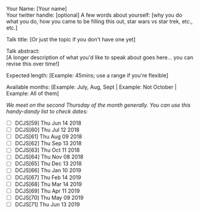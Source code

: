 Your Name: [Your name]  
Your twitter handle: [optional]
A few words about yourself: [why you do what you do, how you came to be filling this out, star wars vs star trek, etc., etc.]

Talk title: [Or just the topic if you don't have one yet]

Talk abstract:  
[A longer description of what you'd like to speak about goes here... you can revise this over time!]

Expected length: [Example: 45mins; use a range if you're flexible]

Available months: [Example: July, Aug, Sept | Example: Not October | Example: All of them]

_We meet on the second Thursday of the month generally. You can use this handy-dandy list to check dates:_

- [ ] DCJS[59] Thu Jun 14 2018 
- [ ] DCJS[60] Thu Jul 12 2018
- [ ] DCJS[61] Thu Aug 09 2018
- [ ] DCJS[62] Thu Sep 13 2018
- [ ] DCJS[63] Thu Oct 11 2018
- [ ] DCJS[64] Thu Nov 08 2018
- [ ] DCJS[65] Thu Dec 13 2018
- [ ] DCJS[66] Thu Jan 10 2019
- [ ] DCJS[67] Thu Feb 14 2019
- [ ] DCJS[68] Thu Mar 14 2019
- [ ] DCJS[69] Thu Apr 11 2019
- [ ] DCJS[70] Thu May 09 2019
- [ ] DCJS[71] Thu Jun 13 2019
